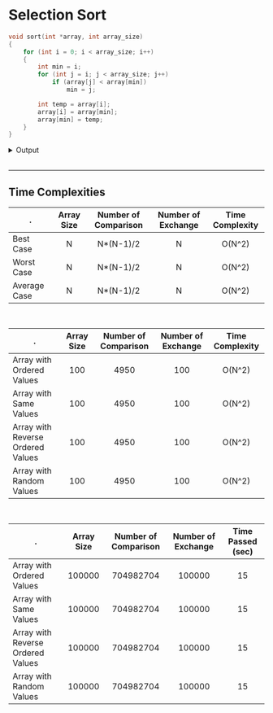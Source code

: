 # Selection Sort

```c
void sort(int *array, int array_size)
{
    for (int i = 0; i < array_size; i++)
    {
        int min = i;
        for (int j = i; j < array_size; j++)
            if (array[j] < array[min])
                min = j;

        int temp = array[i];
        array[i] = array[min];
        array[min] = temp;
    }
}
```

<details>
<summary>Output</summary>

```c
--- Array with Random Values
[+] Average number of comparison   : 4950
[+] Average number of exchange     : 100
[+] Average time                   : 0.000018


--- Array with Ordered Values
[+] Number of comparison           : 4950
[+] Number of exchange             : 100
[+] Time                           : 0.000015


--- Array with Reverse Ordered Values
[+] Number of comparison           : 4950
[+] Number of exchange             : 100
[+] Time                           : 0.000016


--- Array with Same Values
[+] Number of comparison           : 4950
[+] Number of exchange             : 100
[+] Time                           : 0.000014
```

</details>

<br/>

<hr/>

## Time Complexities
. | Array Size | Number of Comparison | Number of Exchange | Time Complexity 
--- | :---: | :---: | :---: | :---: 
Best Case | N | N*(N-1)/2 | N | O(N^2)
Worst Case | N | N*(N-1)/2 | N | O(N^2)
Average Case | N | N*(N-1)/2 | N | O(N^2)

<br/>

. | Array Size | Number of Comparison | Number of Exchange | Time Complexity
--- | :---: | :---: | :---: | :---:
Array with Ordered Values | 100 | 4950 | 100 | O(N^2)
Array with Same Values | 100 | 4950 | 100 | O(N^2)
Array with Reverse Ordered Values | 100 | 4950 | 100 | O(N^2)
Array with Random Values | 100 | 4950 | 100 | O(N^2)

<br/>

. | Array Size | Number of Comparison | Number of Exchange | Time Passed (sec)
--- | :---: | :---: | :---: | :---:
Array with Ordered Values | 100000 | 704982704 | 100000 | 15
Array with Same Values | 100000 | 704982704 | 100000 | 15
Array with Reverse Ordered Values | 100000 | 704982704 | 100000 | 15
Array with Random Values | 100000 | 704982704 | 100000 | 15
